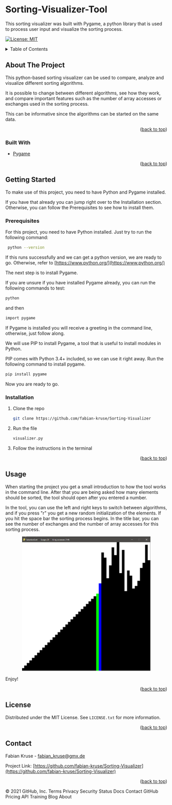 # Sorting-Visualizer-Tool

This sorting visualizer was built with Pygame, a python library that is used to process user input and visualize the sorting process.
 
   
<div id="top"></div>


[![License: MIT](https://img.shields.io/badge/License-MIT-yellow.svg)](https://opensource.org/licenses/MIT)


<!-- TABLE OF CONTENTS -->
<details>
  <summary>Table of Contents</summary>
  <ol>
    <li>
      <a href="#about-the-project">About The Project</a>
      <ul>
        <li><a href="#built-with">Built With</a></li>
      </ul>
    </li>
    <li>
      <a href="#getting-started">Getting Started</a>
      <ul>
        <li><a href="#prerequisites">Prerequisites</a></li>
        <li><a href="#installation">Installation</a></li>
      </ul>
    </li>
    <li><a href="#license">License</a></li>
    <li><a href="#contact">Contact</a></li>
  </ol>
</details>



<!-- ABOUT THE PROJECT -->
## About The Project

This python-based sorting visualizer can be used to compare, analyze and visualize different sorting algorithms.

It is possible to change between different algorithms, see how they work, and compare important features such as the number of array accesses or exchanges used in the sorting process.

This can be informative since the algorithms can be started on the same data.

<p align="right">(<a href="#top">back to top</a>)</p>

### Built With

* [Pygame](https://www.pygame.org/)

<p align="right">(<a href="#top">back to top</a>)</p>



<!-- GETTING STARTED -->
## Getting Started

To make use of this project, you need to have Python and Pygame installed.

If you have that already you can jump right over to the Installation section.
Otherwise, you can follow the Prerequisites to see how to install them.

### Prerequisites

For this project, you need to have Python installed. 
Just try to run the following command: 
```sh
 python --version
```
 If this runs successfully and we can get a python version, we are ready to go.
 Otherwise, refer to [https://www.python.org/](https://www.python.org/)
 
 The next step is to install Pygame.
 
 If you are unsure if you have installed Pygame already, you can run the following commands to test:
 ```sh
 python
 ```
 and then 
 ```sh
 import pygame
 ```
 If Pygame is installed you will receive a greeting in the command line, otherwise, just follow along.
 
 We will use PIP to install Pygame, a tool that is useful to install modules in Python.
 
 PIP comes with Python 3.4+ included, so we can use it right away.
 Run the following command to install pygame. 
 ```sh 
 pip install pygame
 ```
 Now you are ready to go.
 

### Installation

1. Clone the repo
   ```sh
   git clone https://github.com/fabian-kruse/Sorting-Visualizer
   ```
2. Run the file
   ```sh
   visualizer.py
   ```
3. Follow the instructions in the terminal
<p align="right">(<a href="#top">back to top</a>)</p>



<!-- USAGE EXAMPLES -->
## Usage

When starting the project you get a small introduction to how the tool works in the command line.
After that you are being asked how many elements should be sorted, the tool should open after you entered a number.

In the tool, you can use the left and right keys to switch between algorithms, and if you press "r" you get a new random initialization of the elements.
If you hit the space bar the sorting process begins.
In the title bar, you can see the number of exchanges and the number of array accesses for this sorting process.
 
 <p align="center">
  <img src="./images/example.png" width="400" title="example of tool">
</p>
 
Enjoy!

<p align="right">(<a href="#top">back to top</a>)</p>



<!-- LICENSE -->
## License

Distributed under the MIT License. See `LICENSE.txt` for more information.

<p align="right">(<a href="#top">back to top</a>)</p>



<!-- CONTACT -->
## Contact

Fabian Kruse - fabian_kruse@gmx.de

Project Link: [https://github.com/fabian-kruse/Sorting-Visualizer](https://github.com/fabian-kruse/Sorting-Visualizer)

<p align="right">(<a href="#top">back to top</a>)</p>



<!-- MARKDOWN LINKS & IMAGES -->
<!-- https://www.markdownguide.org/basic-syntax/#reference-style-links -->
[license-shield]: https://img.shields.io/github/license/github_username/repo_name.svg?style=for-the-badge
[license-url]: https://github.com/github_username/repo_name/blob/master/LICENSE.txt
[product-screenshot]: images/screenshot.png
© 2021 GitHub, Inc.
Terms
Privacy
Security
Status
Docs
Contact GitHub
Pricing
API
Training
Blog
About
